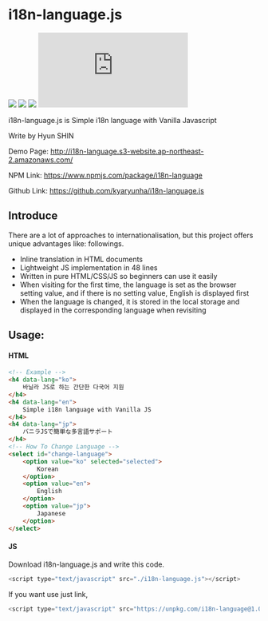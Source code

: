 # i18n-language.js
![](https://img.shields.io/npm/l/i18n-language)
![](https://img.shields.io/npm/v/i18n-language)
![](https://img.shields.io/npm/dm/i18n-language.svg)
![](https://img.shields.io/github/stars/kyaryunha/i18n-language.js?style=social) 

i18n-language.js is Simple i18n language with Vanilla Javascript

Write by Hyun SHIN

Demo Page: http://i18n-language.s3-website.ap-northeast-2.amazonaws.com/

NPM Link: https://www.npmjs.com/package/i18n-language

Github Link: https://github.com/kyaryunha/i18n-language.js

## Introduce

There are a lot of approaches to internationalisation, but this project offers unique advantages like: followings. 

- Inline translation in HTML documents
- Lightweight JS implementation in 48 lines
- Written in pure HTML/CSS/JS so beginners can use it easily
- When visiting for the first time, the language is set as the browser setting value, and if there is no setting value, English is displayed first
- When the language is changed, it is stored in the local storage and displayed in the corresponding language when revisiting


## Usage:

#### HTML

```html
<!-- Example -->
<h4 data-lang="ko">
    바닐라 JS로 하는 간단한 다국어 지원
</h4>
<h4 data-lang="en">
    Simple i18n language with Vanilla JS
</h4>
<h4 data-lang="jp">
    バニラJSで簡単な多言語サポート
</h4>
<!-- How To Change Language -->
<select id="change-language">
    <option value="ko" selected="selected">
        Korean
    </option>
    <option value="en">
        English
    </option>
    <option value="jp">
        Japanese
    </option>
</select> 
```


#### JS
Download i18n-language.js and write this code. 

```js
<script type="text/javascript" src="./i18n-language.js"></script>
```

If you want use just link, 

```javascript
<script type="text/javascript" src="https://unpkg.com/i18n-language@1.0.7/i18n-language.js"></script>
```



